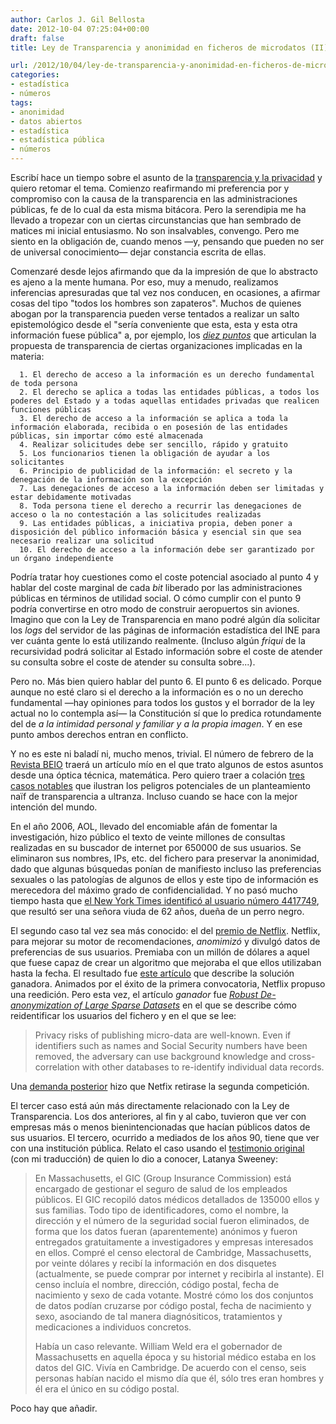 ```yaml
---
author: Carlos J. Gil Bellosta
date: 2012-10-04 07:25:04+00:00
draft: false
title: Ley de Transparencia y anonimidad en ficheros de microdatos (II)

url: /2012/10/04/ley-de-transparencia-y-anonimidad-en-ficheros-de-microdatos-ii/
categories:
- estadística
- números
tags:
- anonimidad
- datos abiertos
- estadística
- estadística pública
- números
---
```


Escribí hace un tiempo sobre el asunto de la [transparencia y la privacidad](http://www.datanalytics.com/blog/2011/10/06/ley-de-transparencia-y-anonimidad-en-ficheros-de-microdatos/) y quiero retomar el tema. Comienzo reafirmando mi preferencia por y compromiso con la causa de la transparencia en las administraciones públicas, fe de lo cual da esta misma bitácora. Pero la serendipia me ha llevado a tropezar con un ciertas circunstancias que han sembrado de matices mi inicial entusiasmo. No son insalvables, convengo. Pero me siento en la obligación de, cuando menos —y, pensando que pueden no ser de universal conocimiento— dejar constancia escrita de ellas.

Comenzaré desde lejos afirmando que da la impresión de que lo abstracto es ajeno a la mente humana. Por eso, muy a menudo, realizamos inferencias apresuradas que tal vez nos conducen, en ocasiones, a afirmar cosas del tipo "todos los hombres son zapateros". Muchos de quienes abogan por la transparencia pueden verse tentados a realizar un salto epistemológico desde el "sería conveniente que esta, esta y esta otra información fuese pública" a, por ejemplo, los [_diez puntos_](http://www.proacceso.org/los-nueve-principios/) que articulan la propuesta de transparencia de ciertas organizaciones implicadas en la materia:



	  1. El derecho de acceso a la información es un derecho fundamental de toda persona
	  2. El derecho se aplica a todas las entidades públicas, a todos los poderes del Estado y a todas aquellas entidades privadas que realicen funciones públicas
	  3. El derecho de acceso a la información se aplica a toda la información elaborada, recibida o en posesión de las entidades públicas, sin importar cómo esté almacenada
	  4. Realizar solicitudes debe ser sencillo, rápido y gratuito
	  5. Los funcionarios tienen la obligación de ayudar a los solicitantes
	  6. Principio de publicidad de la información: el secreto y la denegación de la información son la excepción
	  7. Las denegaciones de acceso a la información deben ser limitadas y estar debidamente motivadas
	  8. Toda persona tiene el derecho a recurrir las denegaciones de acceso o la no contestación a las solicitudes realizadas
	  9. Las entidades públicas, a iniciativa propia, deben poner a disposición del público información básica y esencial sin que sea necesario realizar una solicitud
	  10. El derecho de acceso a la información debe ser garantizado por un órgano independiente


Podría tratar hoy cuestiones como el coste potencial asociado al punto 4 y hablar del coste marginal de cada _bit_ liberado por las administraciones públicas en términos de utilidad social. O cómo cumplir con el punto 9 podría convertirse en otro modo de construir aeropuertos sin aviones. Imagino que con la Ley de Transparencia en mano podré algún día solicitar los _logs_ del servidor de las páginas de información estadística del INE para ver cuánta gente lo está utilizando realmente. (Incluso algún _friqui_ de la recursividad podrá solicitar al Estado información sobre el coste de atender su consulta sobre el coste de atender su consulta sobre...).

Pero no. Más bien quiero hablar del punto 6. El punto 6 es delicado. Porque aunque no esté claro si el derecho a la información es o no un derecho fundamental —hay opiniones para todos los gustos y el borrador de la ley actual no lo contempla así— la Constitución sí que lo predica rotundamente del de _a la intimidad personal y familiar y a la propia imagen_. Y en ese punto ambos derechos entran en conflicto.

Y no es este ni baladí ni, mucho menos, trivial. El número de febrero de la [Revista BEIO](http://www.seio.es/BEIO/) traerá un artículo mío en el que trato algunos de estos asuntos desde una óptica técnica, matemática. Pero quiero traer a colación [tres casos notables](http://papers.ssrn.com/sol3/papers.cfm?abstract_id=1450006) que ilustran los peligros potenciales de un planteamiento naïf de transparencia a ultranza. Incluso cuando se hace con la mejor intención del mundo.

En el año 2006, AOL, llevado del encomiable afán de fomentar la investigación, hizo público el texto de veinte millones de consultas realizadas en su buscador de internet por 650000 de sus usuarios. Se eliminaron sus nombres, IPs, etc. del fichero para preservar la anonimidad, dado que algunas búsquedas ponían de manifiesto incluso las preferencias sexuales o las patologías de algunos de ellos y este tipo de información es merecedora del máximo grado de confidencialidad. Y no pasó mucho tiempo hasta que [el New York Times identificó al usuario número 4417749](http://www.nytimes.com/2006/08/09/technology/09aol.html?pagewanted=all&_r=0), que resultó ser una señora viuda de 62 años, dueña de un perro negro.

El segundo caso tal vez sea más conocido: el del [premio de Netflix](http://en.wikipedia.org/wiki/Netflix_Prize). Netflix, para mejorar su motor de recomendaciones, _anomimizó_ y divulgó datos de preferencias de sus usuarios. Premiaba con un millón de dólares a aquel que fuese capaz de crear un algoritmo que mejoraba el que ellos utilizaban hasta la fecha. El resultado fue [este artículo](http://www.netflixprize.com/assets/GrandPrize2009_BPC_BellKor.pdf) que describe la solución ganadora. Animados por el éxito de la primera convocatoria, Netflix propuso una reedición. Pero esta vez, el artículo _ganador_ fue _[Robust De-anonymization of Large Sparse Datasets](http://www.cs.utexas.edu/~shmat/shmat_oak08netflix.pdf)_ en el que se describe cómo reidentificar los usuarios del fichero y en el que se lee:



<blockquote>Privacy risks of publishing micro-data are well-known. Even if identifiers such as names and Social Security numbers have been removed, the adversary can use background knowledge and cross-correlation with other databases to re-identify individual data records.</blockquote>



Una [demanda posterior](http://blog.netflix.com/2010/03/this-is-neil-hunt-chief-product-officer.html) hizo que Netfix retirase la segunda competición.

El tercer caso está aún más directamente relacionado con la Ley de Transparencia. Los dos anteriores, al fin y al cabo, tuvieron que ver con empresas más o menos bienintencionadas que hacían públicos datos de sus usuarios. El tercero, ocurrido a mediados de los años 90, tiene que ver con una institución pública. Relato el caso usando el [testimonio original](http://dataprivacylab.org/dataprivacy/talks/Flick-05-10.html) (con mi traducción) de quien lo dio a conocer, Latanya Sweeney:



<blockquote>En Massachusetts, el GIC (Group Insurance Commission) está encargado de gestionar el seguro de salud de los empleados públicos. El GIC recopiló datos médicos detallados de 135000 ellos y sus familias. Todo tipo de identificadores, como el nombre, la dirección y el número de la seguridad social fueron eliminados, de forma que los datos fueran (aparentemente) anónimos y fueron entregados gratuitamente a investigadores y empresas interesados en ellos. Compré el censo electoral de Cambridge, Massachusetts, por veinte dólares y recibí la información en dos disquetes (actualmente, se puede comprar por internet y recibirla al instante). El censo incluía el nombre, dirección, código postal, fecha de nacimiento y sexo de cada votante. Mostré cómo los dos conjuntos de datos podían cruzarse por código postal, fecha de nacimiento y sexo, asociando de tal manera diagnósiticos, tratamientos y medicaciones a individuos concretos.

Había un caso relevante. William Weld era el gobernador de Massachusetts en aquella época y su historial médico estaba en los datos del GIC. Vivía en Cambridge. De acuerdo con el censo, seis personas habían nacido el mismo día que él, sólo tres eran hombres y él era el único en su código postal.</blockquote>



Poco hay que añadir.
